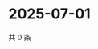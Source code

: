 # 2025-07-01

共 0 条

<!-- BEGIN ZHIHUVIDEO -->
<!-- 最后更新时间 Tue Jul 01 2025 04:12:32 GMT+0800 (China Standard Time) -->

<!-- END ZHIHUVIDEO -->
